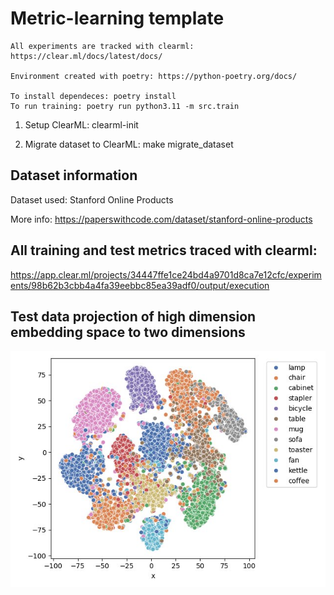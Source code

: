 # Metric-learning template 

```
All experiments are tracked with clearml: https://clear.ml/docs/latest/docs/

Environment created with poetry: https://python-poetry.org/docs/

To install dependeces: poetry install
To run training: poetry run python3.11 -m src.train   
```

1. Setup ClearML: clearml-init

2. Migrate dataset to ClearML: make migrate_dataset

## Dataset information
Dataset used: Stanford Online Products

More info: https://paperswithcode.com/dataset/stanford-online-products

## All training and test metrics traced with clearml:
https://app.clear.ml/projects/34447ffe1ce24bd4a9701d8ca7e12cfc/experiments/98b62b3cbb4a4fa39eebbc85ea39adf0/output/execution

## Test data projection of high dimension embedding space to two dimensions

![alt text](https://github.com/ArtemVerbov/Metric-Learning-X-Lightning/blob/main/media/Triplet_Loss_Embeddings.jpeg?raw=true)

